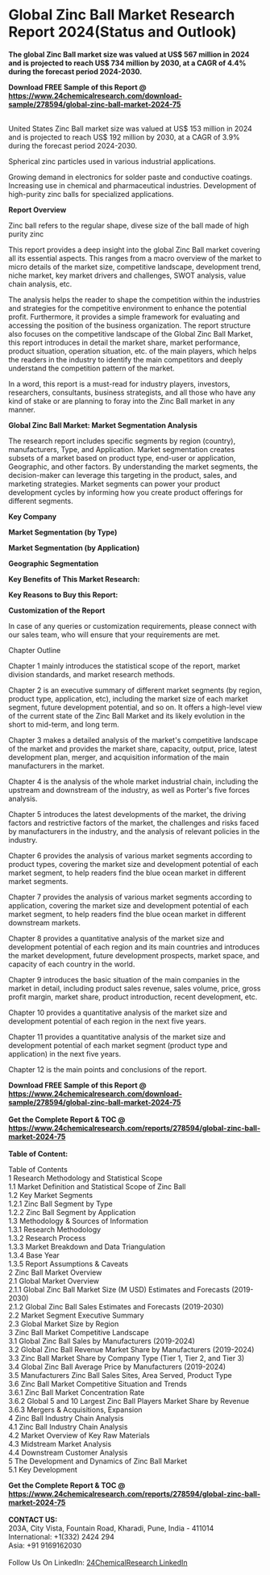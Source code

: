 <h1>Global Zinc Ball Market Research Report 2024(Status and Outlook)</h1><p><strong>The global Zinc Ball market size was valued at US$ 567 million in 2024 and is projected to reach US$ 734 million by 2030, at a CAGR of 4.4% during the forecast period 2024-2030.</strong></p><p>
</p><p></p><div><b>Download FREE Sample of this Report @ 
            <a href="https://www.24chemicalresearch.com/download-sample/278594/global-zinc-ball-market-2024-75">
            https://www.24chemicalresearch.com/download-sample/278594/global-zinc-ball-market-2024-75</a></b></div><br><p>
</p><p>
United States Zinc Ball market size was valued at US$ 153 million in 2024 and is projected to reach US$ 192 million by 2030, at a CAGR of 3.9% during the forecast period 2024-2030.</p><p>
</p><p>
Spherical zinc particles used in various industrial applications.</p><p>
</p><p>
Growing demand in electronics for solder paste and conductive coatings. Increasing use in chemical and pharmaceutical industries. Development of high-purity zinc balls for specialized applications.</p><p>
</p><p>
<strong>Report Overview</strong></p><p>
Zinc ball refers to the regular shape, divese size of the ball made of high purity zinc</p><p>
This report provides a deep insight into the global Zinc Ball market covering all its essential aspects. This ranges from a macro overview of the market to micro details of the market size, competitive landscape, development trend, niche market, key market drivers and challenges, SWOT analysis, value chain analysis, etc.</p><p>
The analysis helps the reader to shape the competition within the industries and strategies for the competitive environment to enhance the potential profit. Furthermore, it provides a simple framework for evaluating and accessing the position of the business organization. The report structure also focuses on the competitive landscape of the Global Zinc Ball Market, this report introduces in detail the market share, market performance, product situation, operation situation, etc. of the main players, which helps the readers in the industry to identify the main competitors and deeply understand the competition pattern of the market.</p><p>
In a word, this report is a must-read for industry players, investors, researchers, consultants, business strategists, and all those who have any kind of stake or are planning to foray into the Zinc Ball market in any manner.</p><p>
<strong>Global Zinc Ball Market: Market Segmentation Analysis</strong></p><p>
The research report includes specific segments by region (country), manufacturers, Type, and Application. Market segmentation creates subsets of a market based on product type, end-user or application, Geographic, and other factors. By understanding the market segments, the decision-maker can leverage this targeting in the product, sales, and marketing strategies. Market segments can power your product development cycles by informing how you create product offerings for different segments.</p><p>
<strong>Key Company</strong></p><p>
</p><p>
<strong>Market Segmentation (by Type)</strong></p><p>
</p><p>
</p><p></p><p>
<strong>Market Segmentation (by Application)</strong></p><p>
</p><p>
</p><p></p><p>
<strong>Geographic Segmentation</strong></p><p>
</p><p>
</p><p></p><p>
<strong>Key Benefits of This Market Research:</strong></p><p>
</p><p>
</p><p></p><p>
<strong>Key Reasons to Buy this Report:</strong></p><p>
</p><p>
</p><p><strong>Customization of the Report</strong></p><p>
In case of any queries or customization requirements, please connect with our sales team, who will ensure that your requirements are met.</p><p>
Chapter Outline</p><p>
Chapter 1 mainly introduces the statistical scope of the report, market division standards, and market research methods.</p><p>
</p><p>
Chapter 2 is an executive summary of different market segments (by region, product type, application, etc), including the market size of each market segment, future development potential, and so on. It offers a high-level view of the current state of the Zinc Ball Market and its likely evolution in the short to mid-term, and long term.</p><p>
</p><p>
Chapter 3 makes a detailed analysis of the market's competitive landscape of the market and provides the market share, capacity, output, price, latest development plan, merger, and acquisition information of the main manufacturers in the market.</p><p>
</p><p>
Chapter 4 is the analysis of the whole market industrial chain, including the upstream and downstream of the industry, as well as Porter's five forces analysis.</p><p>
</p><p>
Chapter 5 introduces the latest developments of the market, the driving factors and restrictive factors of the market, the challenges and risks faced by manufacturers in the industry, and the analysis of relevant policies in the industry.</p><p>
</p><p>
Chapter 6 provides the analysis of various market segments according to product types, covering the market size and development potential of each market segment, to help readers find the blue ocean market in different market segments.</p><p>
</p><p>
Chapter 7 provides the analysis of various market segments according to application, covering the market size and development potential of each market segment, to help readers find the blue ocean market in different downstream markets.</p><p>
</p><p>
Chapter 8 provides a quantitative analysis of the market size and development potential of each region and its main countries and introduces the market development, future development prospects, market space, and capacity of each country in the world.</p><p>
</p><p>
Chapter 9 introduces the basic situation of the main companies in the market in detail, including product sales revenue, sales volume, price, gross profit margin, market share, product introduction, recent development, etc.</p><p>
</p><p>
Chapter 10 provides a quantitative analysis of the market size and development potential of each region in the next five years.</p><p>
</p><p>
Chapter 11 provides a quantitative analysis of the market size and development potential of each market segment (product type and application) in the next five years.</p><p>
</p><p>
Chapter 12 is the main points and conclusions of the report.</p><div><b>Download FREE Sample of this Report @ 
            <a href="https://www.24chemicalresearch.com/download-sample/278594/global-zinc-ball-market-2024-75">
            https://www.24chemicalresearch.com/download-sample/278594/global-zinc-ball-market-2024-75</a></b></div><br><div><b>Get the Complete Report & TOC @ 
            <a href="https://www.24chemicalresearch.com/reports/278594/global-zinc-ball-market-2024-75">
            https://www.24chemicalresearch.com/reports/278594/global-zinc-ball-market-2024-75</a></b></div><br>
            <b>Table of Content:</b><p>Table of Contents<br />
1 Research Methodology and Statistical Scope<br />
1.1 Market Definition and Statistical Scope of Zinc Ball<br />
1.2 Key Market Segments<br />
1.2.1 Zinc Ball Segment by Type<br />
1.2.2 Zinc Ball Segment by Application<br />
1.3 Methodology & Sources of Information<br />
1.3.1 Research Methodology<br />
1.3.2 Research Process<br />
1.3.3 Market Breakdown and Data Triangulation<br />
1.3.4 Base Year<br />
1.3.5 Report Assumptions & Caveats<br />
2 Zinc Ball Market Overview<br />
2.1 Global Market Overview<br />
2.1.1 Global Zinc Ball Market Size (M USD) Estimates and Forecasts (2019-2030)<br />
2.1.2 Global Zinc Ball Sales Estimates and Forecasts (2019-2030)<br />
2.2 Market Segment Executive Summary<br />
2.3 Global Market Size by Region<br />
3 Zinc Ball Market Competitive Landscape<br />
3.1 Global Zinc Ball Sales by Manufacturers (2019-2024)<br />
3.2 Global Zinc Ball Revenue Market Share by Manufacturers (2019-2024)<br />
3.3 Zinc Ball Market Share by Company Type (Tier 1, Tier 2, and Tier 3)<br />
3.4 Global Zinc Ball Average Price by Manufacturers (2019-2024)<br />
3.5 Manufacturers Zinc Ball Sales Sites, Area Served, Product Type<br />
3.6 Zinc Ball Market Competitive Situation and Trends<br />
3.6.1 Zinc Ball Market Concentration Rate<br />
3.6.2 Global 5 and 10 Largest Zinc Ball Players Market Share by Revenue<br />
3.6.3 Mergers & Acquisitions, Expansion<br />
4 Zinc Ball Industry Chain Analysis<br />
4.1 Zinc Ball Industry Chain Analysis<br />
4.2 Market Overview of Key Raw Materials<br />
4.3 Midstream Market Analysis<br />
4.4 Downstream Customer Analysis<br />
5 The Development and Dynamics of Zinc Ball Market <br />
5.1 Key Development</p><div><b>Get the Complete Report & TOC @ 
            <a href="https://www.24chemicalresearch.com/reports/278594/global-zinc-ball-market-2024-75">
            https://www.24chemicalresearch.com/reports/278594/global-zinc-ball-market-2024-75</a></b></div><br><b>CONTACT US:</b><br>
            203A, City Vista, Fountain Road, Kharadi, Pune, India - 411014<br>
            International: +1(332) 2424 294<br>
            Asia: +91 9169162030 <br><br>
            Follow Us On LinkedIn: <a href="https://www.linkedin.com/company/24chemicalresearch/">24ChemicalResearch LinkedIn</a>